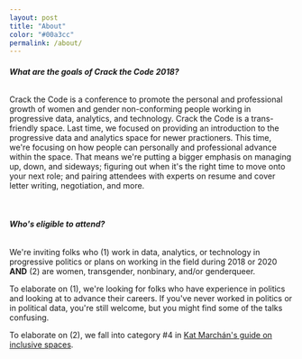 ```yaml
---
layout: post
title: "About"
color: "#00a3cc"
permalink: /about/
---
```


###### **What are the goals of Crack the Code 2018?**

Crack the Code is a conference to promote the personal and professional 
growth of women and gender non-conforming people working in progressive data, analytics, and technology. Crack the Code is a trans-friendly space. Last time, we focused on providing an introduction to the progressive data and analytics space for newer practioners. This time, we're focusing on how people can personally and professional advance within the space. That means we're putting a bigger emphasis on managing up, down, and sideways; figuring out when it's the right time to move onto your next role; and pairing attendees with experts on resume and cover letter writing, negotiation, and more.

<br/>

###### **Who's eligible to attend?**

We're inviting folks who (1) work in data, analytics, or technology in progressive politics or plans on working in the field during 2018 or 2020 **AND** (2) are women, transgender, nonbinary, and/or genderqueer.

To elaborate on (1), we're looking for folks who have experience in politics and looking at to advance their careers. If you've never worked in politics or in political data, you're still welcome, but you might find some of the talks confusing.

To elaborate on (2), we fall into category #4 in [Kat Marchán's guide on inclusive spaces](https://medium.com/@maybekatz/on-the-design-of-womens-spaces-72bf8f396dc0).

<br/>






